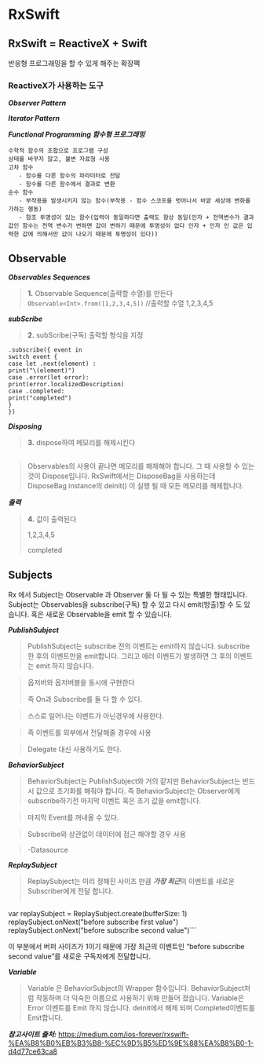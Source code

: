 # RxSwift

## RxSwift = ReactiveX + Swift
반응형 프로그래밍을 할 수 있게 해주는 확장팩

### ReactiveX가 사용하는 도구

***Observer Pattern***

***Iterator Pattern***

***Functional Programming 함수형 프로그래밍***

    수학적 함수의 조합으로 프로그램 구성
    상태를 바꾸지 않고, 불변 자료형 사용
    고차 함수
       - 함수를 다른 함수의 파라미터로 전달
       - 함수를 다른 함수에서 결과로 변환
    순수 함수
       - 부작용을 발생시키지 않는 함수(부작용 - 함수 스코프를 벗어나서 바깥 세상에 변화를 가하는 행동)
       - 참조 투명성이 있는 함수(입력이 동일하다면 출력도 항상 동일(인자 + 전역변수가 결과 값인 함수는 전역 변수가 변하면 값이 변하기 때문에 투명성이 없다 인자 + 인자 인 값은 입력한 값에 의해서만 값이 나오기 때문에 투명성이 있다))







## Observable


***Observables Sequences***
>**1.** Observable Sequence(출력할 수열)를 만든다
```Observable<Int>.from([1,2,3,4,5])```
//출력할 수열 1,2,3,4,5

***subScribe***
>**2.** subScribe(구독) 출력할 형식을 지정
```
.subscribe({ event in
switch event {
case let .next(element) : 
print("\(element)")
case .error(let error):  
print(error.localizedDescription)
case .completed:
print("completed")
}
})
```

***Disposing***
>**3.** dispose하여 메모리를 해제시킨다
```.disposed(by: disposeBag) or disposeBag = DisposeBag()
```

>Observables의 사용이 끝나면 메모리를 해제해야 합니다. 그 때 사용할 수 있는것이 Dispose입니다. RxSwift에서는 DisposeBag을 사용하는데 DisposeBag instance의 deinit() 이 실행 될 때 모든 메모리를 해제합니다.

***출력***
>**4.** 값이 출력된다
>
>  1,2,3,4,5
>
>  completed


## Subjects
Rx 에서 Subject는 Observable 과 Observer 둘 다 될 수 있는 특별한 형태입니다. Subject는 Observables을 subscribe(구독) 할 수 있고 다시 emit(방출)할 수 도 있습니다. 혹은 새로운 Observable을 emit 할 수 있습니다.

***PublishSubject***
>PublishSubject는 subscribe 전의 이벤트는 emit하지 않습니다. subscribe한 후의 이벤트만을 emit합니다. 그리고 에러 이벤트가 발생하면 그 후의 이벤트는 emit 하지 않습니다.

>옵저버와 옵저버블을 동시에 구현한다
>
>즉 On과 Subscribe를 둘 다 할 수 있다.

>스스로 일어나는 이벤트가 아닌경우에 사용한다.>즉 이벤트를 외부에서 전달해줄 경우에 사용 

>Delegate 대신 사용하기도 한다.

***BehaviorSubject***
>BehaviorSubject는 PublishSubject와 거의 같지만 BehaviorSubject는 반드시 값으로 초기화를 해줘야 합니다. 즉 BehaviorSubject는 Observer에게 subscribe하기전 마지막 이벤트 혹은 초기 값을 emit합니다.

>마지막 Event를 꺼내올 수 있다.

>Subscribe와 상관없이 데이터에 접근 해야할 경우 사용

>-Datasource

***ReplaySubject***
>ReplaySubject는 미리 정해진 사이즈 만큼 ***가장 최근***의 이벤트를 새로운 Subscriber에게 전달 합니다.
>```
var replaySubject = ReplaySubject<String>.create(bufferSize: 1)
replaySubject.onNext("before subscribe first value")
replaySubject.onNext("before subscribe second value")```

이 부분에서 버퍼 사이즈가 1이기 때문에 가장 최근의 이벤트인 “before subscribe second value”를 새로운 구독자에게 전달합니다.

***Variable***
>Variable 은 BehaviorSubject의 Wrapper 함수입니다. BehaviorSubject처럼 작동하며 더 익숙한 이름으로 사용하기 위해 만들어 졌습니다. Variable은 Error 이벤트를 Emit 하지 않습니다. deinit에서 해제 되며 Completed이벤트를 Emit합니다.

***참고사이트 출처:*** <https://medium.com/ios-forever/rxswift-%EA%B8%B0%EB%B3%B8-%EC%9D%B5%ED%9E%88%EA%B8%B0-1-d4d77ce63ca8>